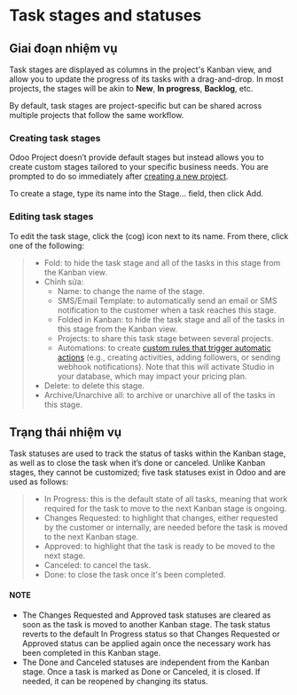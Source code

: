 # Task stages and statuses

## Giai đoạn nhiệm vụ

Task stages are displayed as columns in the project's Kanban view, and allow you to update the
progress of its tasks with a drag-and-drop. In most projects, the stages will be akin to **New**,
**In progress**, **Backlog**, etc.

By default, task stages are project-specific but can be shared across multiple projects that follow
the same workflow.

### Creating task stages

Odoo Project doesn’t provide default stages but instead allows you to create custom stages tailored
to your specific business needs. You are prompted to do so immediately after [creating a new
project](../project_management.md#project-management-configuration).

To create a stage, type its name into the Stage... field, then click Add.

### Editing task stages

To edit the task stage, click the <i class="fa fa-cog"></i> (cog) icon next to its name. From
there, click one of the following:

> - Fold: to hide the task stage and all of the tasks in this stage from the Kanban view.
> - Chỉnh sửa:
>   - Name: to change the name of the stage.
>   - SMS/Email Template: to automatically send an email or SMS notification to the
>     customer when a task reaches this stage.
>   - Folded in Kanban: to hide the task stage and all of the tasks in this stage from
>     the Kanban view.
>   - Projects: to share this task stage between several projects.
>   - Automations: to create [custom rules that trigger automatic actions](../../../studio/automated_actions.md) (e.g., creating activities, adding followers, or sending
>     webhook notifications). Note that this will activate Studio in your database, which may impact
>     your pricing plan.
> - Delete: to delete this stage.
> - Archive/Unarchive all: to archive or unarchive all of the tasks in this stage.

<a id="project-tasks-task-stages-statuses-statuses"></a>

## Trạng thái nhiệm vụ

Task statuses are used to track the status of tasks within the Kanban stage, as well as to close the
task when it’s done or canceled. Unlike Kanban stages, they cannot be customized; five task statuses
exist in Odoo and are used as follows:

> - In Progress: this is the default state of all tasks, meaning that work required for
>   the task to move to the next Kanban stage is ongoing.
> - Changes Requested: to highlight that changes, either requested by the customer or
>   internally, are needed before the task is moved to the next Kanban stage.
> - Approved: to highlight that the task is ready to be moved to the next stage.
> - Canceled: to cancel the task.
> - Done: to close the task once it's been completed.

#### NOTE
- The Changes Requested and Approved task statuses are cleared as soon as
  the task is moved to another Kanban stage. The task status reverts to the default In
  Progress status so that Changes Requested or Approved status can be
  applied again once the necessary work has been completed in this Kanban stage.
- The Done and Canceled statuses are independent from the Kanban stage.
  Once a task is marked as Done or Canceled, it is closed. If needed, it
  can be reopened by changing its status.
